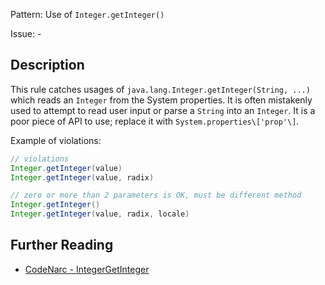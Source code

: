 Pattern: Use of `Integer.getInteger()`

Issue: -

## Description

This rule catches usages of `java.lang.Integer.getInteger(String, ...)` which reads an `Integer` from the System properties. It is often mistakenly used to attempt to read user input or parse a `String` into an `Integer`. It is a poor piece of API to use; replace it with `System.properties\['prop'\]`.

Example of violations:

``` groovy
// violations
Integer.getInteger(value)
Integer.getInteger(value, radix)

// zero or more than 2 parameters is OK, must be different method
Integer.getInteger()
Integer.getInteger(value, radix, locale)
```

## Further Reading

* [CodeNarc - IntegerGetInteger](https://codenarc.github.io/CodeNarc/codenarc-rules-basic.html#integergetinteger-rule)